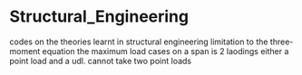 # Structural_Engineering
codes on the theories learnt in structural engineering
limitation to the three-moment equation 
the maximum load cases on a span is 2 laodings either a point load 
and a udl. cannot take two point loads
